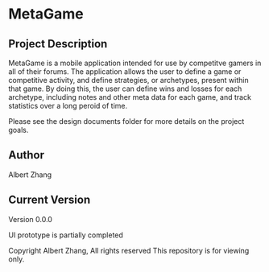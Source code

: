 # MetaGame

## Project Description

MetaGame is a mobile application intended for use by competitve gamers in all of their forums. The application allows the user to define
a game or competitive activity, and define strategies, or archetypes, present within that game. By doing this, the user can define wins and losses for each archetype, including notes and other meta data for each game, and track statistics over a long peroid of time.

Please see the design documents folder for more details on the project goals.

## Author

Albert Zhang

## Current Version

Version 0.0.0

UI prototype is partially completed

Copyright Albert Zhang, All rights reserved
This repository is for viewing only.
